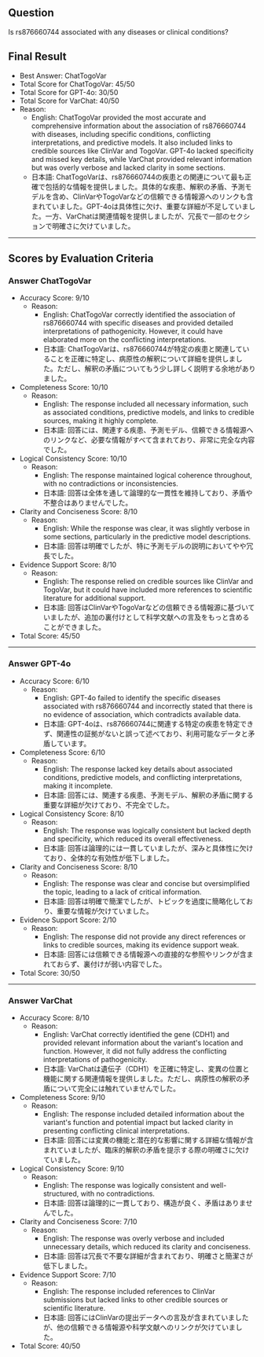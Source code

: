 ## Question

Is rs876660744 associated with any diseases or clinical conditions?

## Final Result

- Best Answer: ChatTogoVar
- Total Score for ChatTogoVar: 45/50
- Total Score for GPT-4o: 30/50
- Total Score for VarChat: 40/50
- Reason:
  - English: ChatTogoVar provided the most accurate and comprehensive information about the association of rs876660744 with diseases, including specific conditions, conflicting interpretations, and predictive models. It also included links to credible sources like ClinVar and TogoVar. GPT-4o lacked specificity and missed key details, while VarChat provided relevant information but was overly verbose and lacked clarity in some sections.
  - 日本語: ChatTogoVarは、rs876660744の疾患との関連について最も正確で包括的な情報を提供しました。具体的な疾患、解釈の矛盾、予測モデルを含め、ClinVarやTogoVarなどの信頼できる情報源へのリンクも含まれていました。GPT-4oは具体性に欠け、重要な詳細が不足していました。一方、VarChatは関連情報を提供しましたが、冗長で一部のセクションで明確さに欠けていました。

---

## Scores by Evaluation Criteria

### Answer ChatTogoVar
- Accuracy Score: 9/10
  - Reason: 
    - English: ChatTogoVar correctly identified the association of rs876660744 with specific diseases and provided detailed interpretations of pathogenicity. However, it could have elaborated more on the conflicting interpretations.
    - 日本語: ChatTogoVarは、rs876660744が特定の疾患と関連していることを正確に特定し、病原性の解釈について詳細を提供しました。ただし、解釈の矛盾についてもう少し詳しく説明する余地がありました。
- Completeness Score: 10/10
  - Reason: 
    - English: The response included all necessary information, such as associated conditions, predictive models, and links to credible sources, making it highly complete.
    - 日本語: 回答には、関連する疾患、予測モデル、信頼できる情報源へのリンクなど、必要な情報がすべて含まれており、非常に完全な内容でした。
- Logical Consistency Score: 10/10
  - Reason: 
    - English: The response maintained logical coherence throughout, with no contradictions or inconsistencies.
    - 日本語: 回答は全体を通して論理的な一貫性を維持しており、矛盾や不整合はありませんでした。
- Clarity and Conciseness Score: 8/10
  - Reason: 
    - English: While the response was clear, it was slightly verbose in some sections, particularly in the predictive model descriptions.
    - 日本語: 回答は明確でしたが、特に予測モデルの説明においてやや冗長でした。
- Evidence Support Score: 8/10
  - Reason: 
    - English: The response relied on credible sources like ClinVar and TogoVar, but it could have included more references to scientific literature for additional support.
    - 日本語: 回答はClinVarやTogoVarなどの信頼できる情報源に基づいていましたが、追加の裏付けとして科学文献への言及をもっと含めることができました。
- Total Score: 45/50

---

### Answer GPT-4o
- Accuracy Score: 6/10
  - Reason: 
    - English: GPT-4o failed to identify the specific diseases associated with rs876660744 and incorrectly stated that there is no evidence of association, which contradicts available data.
    - 日本語: GPT-4oは、rs876660744に関連する特定の疾患を特定できず、関連性の証拠がないと誤って述べており、利用可能なデータと矛盾しています。
- Completeness Score: 6/10
  - Reason: 
    - English: The response lacked key details about associated conditions, predictive models, and conflicting interpretations, making it incomplete.
    - 日本語: 回答には、関連する疾患、予測モデル、解釈の矛盾に関する重要な詳細が欠けており、不完全でした。
- Logical Consistency Score: 8/10
  - Reason: 
    - English: The response was logically consistent but lacked depth and specificity, which reduced its overall effectiveness.
    - 日本語: 回答は論理的には一貫していましたが、深みと具体性に欠けており、全体的な有効性が低下しました。
- Clarity and Conciseness Score: 8/10
  - Reason: 
    - English: The response was clear and concise but oversimplified the topic, leading to a lack of critical information.
    - 日本語: 回答は明確で簡潔でしたが、トピックを過度に簡略化しており、重要な情報が欠けていました。
- Evidence Support Score: 2/10
  - Reason: 
    - English: The response did not provide any direct references or links to credible sources, making its evidence support weak.
    - 日本語: 回答には信頼できる情報源への直接的な参照やリンクが含まれておらず、裏付けが弱い内容でした。
- Total Score: 30/50

---

### Answer VarChat
- Accuracy Score: 8/10
  - Reason: 
    - English: VarChat correctly identified the gene (CDH1) and provided relevant information about the variant's location and function. However, it did not fully address the conflicting interpretations of pathogenicity.
    - 日本語: VarChatは遺伝子（CDH1）を正確に特定し、変異の位置と機能に関する関連情報を提供しました。ただし、病原性の解釈の矛盾について完全には触れていませんでした。
- Completeness Score: 9/10
  - Reason: 
    - English: The response included detailed information about the variant's function and potential impact but lacked clarity in presenting conflicting clinical interpretations.
    - 日本語: 回答には変異の機能と潜在的な影響に関する詳細な情報が含まれていましたが、臨床的解釈の矛盾を提示する際の明確さに欠けていました。
- Logical Consistency Score: 9/10
  - Reason: 
    - English: The response was logically consistent and well-structured, with no contradictions.
    - 日本語: 回答は論理的に一貫しており、構造が良く、矛盾はありませんでした。
- Clarity and Conciseness Score: 7/10
  - Reason: 
    - English: The response was overly verbose and included unnecessary details, which reduced its clarity and conciseness.
    - 日本語: 回答は冗長で不要な詳細が含まれており、明確さと簡潔さが低下しました。
- Evidence Support Score: 7/10
  - Reason: 
    - English: The response included references to ClinVar submissions but lacked links to other credible sources or scientific literature.
    - 日本語: 回答にはClinVarの提出データへの言及が含まれていましたが、他の信頼できる情報源や科学文献へのリンクが欠けていました。
- Total Score: 40/50